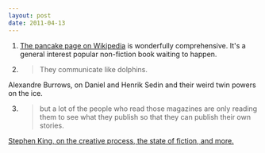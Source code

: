 ```yaml
---
layout: post
date: 2011-04-13
---
```


1. [The pancake page on Wikipedia](https://en.wikipedia.org/wiki/Pancake) is wonderfully comprehensive. It's a general interest popular non-fiction book waiting to happen. 

2. >They communicate like dolphins.

Alexandre Burrows, on Daniel and Henrik Sedin and their weird twin powers on the ice. 

3. >but a lot of the people who read those magazines are only reading them to see what they publish so that they can publish their own stories.

[Stephen King, on the creative process, the state of fiction, and more.](https://www.theatlantic.com/entertainment/archive/2011/04/stephen-king-on-the-creative-process-the-state-of-fiction-and-more/237023/)

